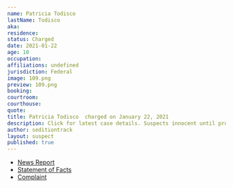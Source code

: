 ```yaml
---
name: Patricia Todisco
lastName: Todisco
aka: 
residence: 
status: Charged
date: 2021-01-22
age: 10
occupation: 
affiliations: undefined
jurisdiction: Federal
image: 109.png
preview: 109.png
booking: 
courtroom: 
courthouse: 
quote: 
title: Patricia Todisco  charged on January 22, 2021
description: Click for latest case details. Suspects innocent until proven guilty.
author: seditiontrack
layout: suspect
published: true
---
```

- [News Report](https://philadelphia.cbslocal.com/2021/01/22/marissa-suarez-us-capitol-riots-five-arrests-new-jersey-marissa-suarez-correctional-police-officer/)
- [Statement of Facts](https://www.justice.gov/opa/page/file/1359596/download)
- [Complaint](https://www.justice.gov/opa/page/file/1359596/download)
